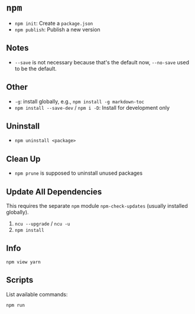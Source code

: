 # `npm`

- `npm init`: Create a `package.json`
- `npm publish`: Publish a new version

## Notes

- `--save` is not necessary because that's the default now, `--no-save` used to be the default.

## Other

- `-g`: install globally, e.g., `npm install -g markdown-toc`
- `npm install --save-dev` / `npm i -D`: Install for development only

## Uninstall

- `npm uninstall <package>`

## Clean Up

- `npm prune` is supposed to uninstall unused packages

## Update All Dependencies

This requires the separate `npm` module `npm-check-updates` (usually installed globally).

1. `ncu --upgrade` / `ncu -u`
2. `npm install`

## Info

    npm view yarn

## Scripts

List available commands:

    npm run
